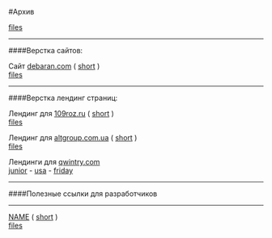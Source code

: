 #Архив

[files](/archive/)

----
####Верстка сайтов:

Сайт [debaran.com](https://sv-m.github.io/archive/debaran.com/) ( [short](https://tinyurl.com/9xbpn83c) )<br>
[files](/archive/debaran.com) 

----
####Верстка лендинг страниц:

Лендинг для 
[109roz.ru](https://sv-m.github.io/archive/109roz.ru/) ( [short](https://tinyurl.com/yc7cr62r) ) <br>
[files](/archive/109roz.ru)

Лендинг для [altgroup.com.ua](https://sv-m.github.io/archive/altgroup.com.ua/) ( [short](https://tinyurl.com/auh87nzj) ) <br>
[files](/archive/altgroup.com.ua)

Лендинги для [qwintry.com](archive/qwintry.com)  <br>
[junior](https://sv-m.github.io/archive/qwintry.com/001/) -
[usa](https://sv-m.github.io/archive/qwintry.com/002/)  -
[friday](https://sv-m.github.io/archive/qwintry.com/003/) 

-----
####Полезные ссылки для разработчиков


-----
[NAME]() ( [short]() )<br>
[files]()